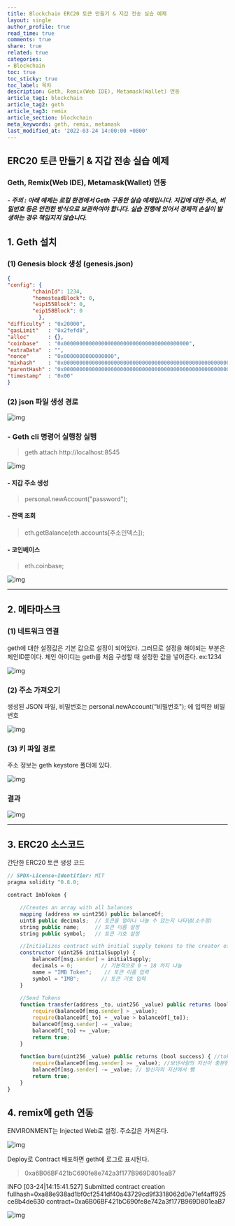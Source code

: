 ```yaml
---
title: Blockchain ERC20 토큰 만들기 & 지갑 전송 실습 예제
layout: single
author_profile: true
read_time: true
comments: true
share: true
related: true
categories:
- Blockchain
toc: true
toc_sticky: true
toc_label: 목차
description: Geth, Remix(Web IDE), Metamask(Wallet) 연동
article_tag1: blockchain
article_tag2: geth
article_tag3: remix
article_section: blockchain
meta_keywords: geth, remix, metamask
last_modified_at: '2022-03-24 14:00:00 +0800'
---
```


## ERC20 토큰 만들기 & 지갑 전송 실습 예제

### Geth, Remix(Web IDE), Metamask(Wallet) 연동

##### - 주의 : 아래 예제는 로컬 환경에서 Geth 구동한 실습 예제입니다. 지갑에 대한 주소, 비밀번호 등은 안전한 방식으로 보관하여야 합니다. 실습 진행에 있어서 경제적 손실이 발생하는 경우 책임지지 않습니다.

## 1. Geth 설치

### (1) Genesis block 생성 (genesis.json)

```json
{
"config": {
        "chainId": 1234,
        "homesteadBlock": 0,
        "eip155Block": 0,
        "eip158Block": 0
          },
"difficulty" : "0x20000",
"gasLimit"   : "0x2fefd8",
"alloc"      : {},
"coinbase"   : "0x0000000000000000000000000000000000000000",
"extraData"  : "",
"nonce"      : "0x0000000000000000",
"mixhash"    : "0x0000000000000000000000000000000000000000000000000000000000000000",
"parentHash" : "0x0000000000000000000000000000000000000000000000000000000000000000",
"timestamp"  : "0x00"
}
```

### (2) json 파일 생성 경로
 ![img](/assets/images/geth/1.metamask.png "geth")

### - Geth cli 명령어 실행창 실행
 
> geth attach http://localhost:8545

![img](/assets/images/geth/2.metamask.jpg "geth")

#### - 지갑 주소 생성
> personal.newAccount("password");

#### - 잔액 조회
>eth.getBalance(eth.accounts[주소인덱스]);

#### - 코인베이스
> eth.coinbase; 
 
 ![img](/assets/images/geth/3.metamask.jpg "geth")



--------------


## 2. 메타마스크
### (1) 네트워크 연결

geth에 대한 설정값은 기본 값으로 설정이 되어있다.
그러므로 설정을 해야되는 부분은 체인ID뿐이다.
체인 아이디는 geth를 처음 구성할 때 설정한 값을 넣어준다. ex:1234
  
![img](/assets/images/geth/4.metamask.png "geth")

### (2) 주소 가져오기
생성된 JSON 파일, 비밀번호는 personal.newAccount(“비밀번호"); 에 입력한 비밀번호
 
![img](/assets/images/geth/5.metamask.jpg "geth")

### (3) 키 파일 경로
주소 정보는 geth keystore 폴더에 있다.

![img](/assets/images/geth/6.metamask.jpg "geth")

### 결과
![img](/assets/images/geth/7.wallet.png "geth")


---------------

## 3. ERC20 소스코드

간단한 ERC20 토큰 생성 코드

```js
// SPDX-License-Identifier: MIT
pragma solidity ^0.8.0;

contract ImbToken { 

    //Creates an array with all balances
    mapping (address => uint256) public balanceOf;
    uint8 public decimals;  // 토큰을 얼마나 나눌 수 있는지 나타냄(소수점)
    string public name;     // 토큰 이름 설정
    string public symbol;   // 토큰 기호 설정

    //Initializes contract with initial supply tokens to the creator of the contract
    constructor (uint256 initialSupply) {
        balanceOf[msg.sender] = initialSupply;
        decimals = 0;         // 기본적으로 0 ~ 18 까지 나눔
        name = "IMB Token";    // 토큰 이름 입력
        symbol = "IMB";       // 토큰 기호 입력
    }
    
    //Send Tokens
    function transfer(address _to, uint256 _value) public returns (bool success) {
        require(balanceOf[msg.sender] > _value);
        require(balanceOf[_to] + _value > balanceOf[_to]);
        balanceOf[msg.sender] -= _value;
        balanceOf[_to] += _value;
        return true;
    }
    
    function burn(uint256 _value) public returns (bool success) { //token소각(_value 소각할 양)
        require(balanceOf[msg.sender] >= _value); //보낸사람의 자산이 충분한지 확인
        balanceOf[msg.sender] -= _value; // 발신자의 자산에서 뺌
        return true;
    }    
}  
```

## 4. remix에 geth 연동 
ENVIRONMENT는 Injected Web로 설정.
주소값은 가져온다.

 ![img](/assets/images/geth/8.wallet.png "geth")

Deploy로 Contract 배포하면 geth에 로그로 표시된다.
> 0xa6B06BF421bC690fe8e742a3f177B969D801eaB7
 
INFO [03-24|14:15:41.527] Submitted contract creation              fullhash=0xa88e938ad1bf0cf2541df40a43729cd9f3318062d0e71ef4aff925ce8b4de630 contract=0xa6B06BF421bC690fe8e742a3f177B969D801eaB7

![img](/assets/images/geth/9.wallet.png "geth")